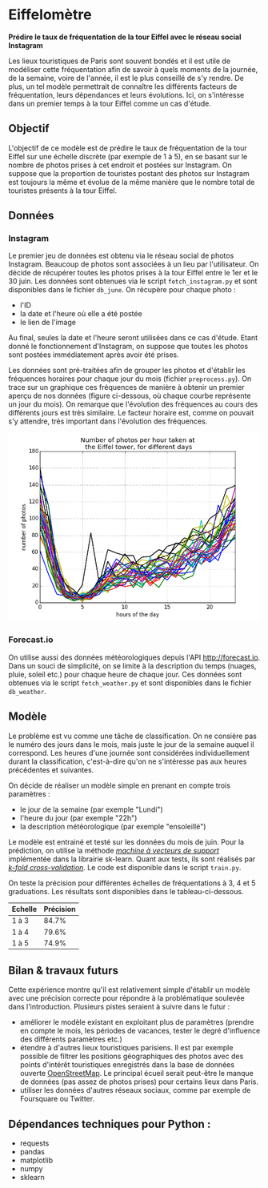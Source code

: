 # Eiffelomètre
**Prédire le taux de fréquentation de la tour Eiffel avec le réseau social Instagram**

Les lieux touristiques de Paris sont souvent bondés et il est utile de modéliser cette fréquentation afin de savoir à quels moments de la journée, de la semaine, voire de l'année, il est le plus conseillé de s'y rendre. De plus, un tel modèle permettrait de connaître les différents facteurs de fréquentation, leurs dépendances et leurs évolutions.
Ici, on s'intéresse dans un premier temps à la tour Eiffel comme un cas d'étude.

## Objectif
L'objectif de ce modèle est de prédire le taux de fréquentation de la tour Eiffel sur une échelle discrète (par exemple de 1 à 5), en se basant sur le nombre de photos prises à cet endroit et postées sur Instagram. On suppose que la proportion de touristes postant des photos sur Instagram est toujours la même et évolue de la même manière que le nombre total de touristes présents à la tour Eiffel.

## Données
### Instagram
Le premier jeu de données est obtenu via le réseau social de photos Instagram. Beaucoup de photos sont associées à un lieu par l'utilisateur. On décide de récupérer toutes les photos prises à la tour Eiffel entre le 1er et le 30 juin. Les données sont obtenues via le script `fetch_instagram.py` et sont disponibles dans le fichier `db_june`.
On récupère pour chaque photo :
* l'ID
* la date et l'heure où elle a été postée
* le lien de l'image

Au final, seules la date et l'heure seront utilisées dans ce cas d'étude. Etant donné le fonctionnement d'Instagram, on suppose que toutes les photos sont postées immédiatement après avoir été prises.

Les données sont pré-traitées afin de grouper les photos et d'établir les fréquences horaires pour chaque jour du mois (fichier `preprocess.py`). On trace sur un graphique ces fréquences de manière à obtenir un premier aperçu de nos données (figure ci-dessous, où chaque courbe représente un jour du mois). On remarque que l'évolution des fréquences au cours des différents jours est très similaire. Le facteur horaire est, comme on pouvait s'y attendre, très important dans l'évolution des fréquences.

![Fréquences](https://raw.githubusercontent.com/jwheatp/eiffelometre/master/images/plot.png)

### Forecast.io
On utilise aussi des données météorologiques depuis l'API http://forecast.io. Dans un souci de simplicité, on se limite à la description du temps (nuages, pluie, soleil etc.) pour chaque heure de chaque jour. Ces données sont obtenues via le script `fetch_weather.py` et sont disponibles dans le fichier `db_weather`.

## Modèle
Le problème est vu comme une tâche de classification. On ne consière pas le numéro des jours dans le mois, mais juste le jour de la semaine auquel il correspond. Les heures d'une journée sont considérées individuellement durant la classification, c'est-à-dire qu'on ne s'intéresse pas aux heures précédentes et suivantes.

On décide de réaliser un modèle simple en prenant en compte trois paramètres :
* le jour de la semaine (par exemple "Lundi")
* l'heure du jour (par exemple "22h")
* la description météorologique (par exemple "ensoleillé")

Le modèle est entrainé et testé sur les données du mois de juin. Pour la prédiction, on utilise la méthode [*machine à vecteurs de support*](http://scikit-learn.org/stable/modules/generated/sklearn.svm.SVC.html#sklearn.svm.SVC) implémentée dans la librairie sk-learn. Quant aux tests, ils sont réalisés par [*k-fold cross-validation*](https://en.wikipedia.org/wiki/Cross-validation_(statistics)). Le code est disponible dans le script `train.py`.

On teste la précision pour différentes échelles de fréquentations à 3, 4 et 5 graduations. Les résultats sont disponibles dans le tableau-ci-dessous.

| Echelle | Précision |
| ------------- | ------------- |
| 1 à 3  | 84.7%  |
| 1 à 4  | 79.6%  |
| 1 à 5  | 74.9%  |

## Bilan & travaux futurs
Cette expérience montre qu'il est relativement simple d'établir un modèle avec une précision correcte pour répondre à la problématique soulevée dans l'introduction. Plusieurs pistes seraient à suivre dans le futur : 
* améliorer le modèle existant en exploitant plus de paramètres (prendre en compte le mois, les périodes de vacances, tester le degré d'influence des différents paramètres etc.)
* étendre à d'autres lieux touristiques parisiens. Il est par exemple possible de filtrer les positions géographiques des photos avec des points d'intérêt touristiques enregistrés dans la base de données ouverte [OpenStreetMap](http://wiki.openstreetmap.org/wiki/Points_of_interest). Le principal écueil serait peut-être le manque de données (pas assez de photos prises) pour certains lieux dans Paris.
* utiliser les données d'autres réseaux sociaux, comme par exemple de Foursquare ou Twitter.

## Dépendances techniques pour Python : 
* requests
* pandas
* matplotlib
* numpy
* sklearn
